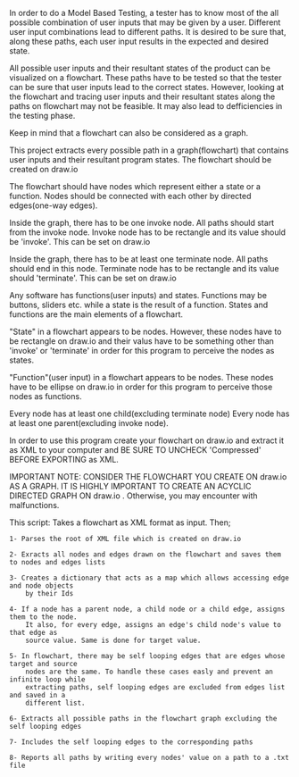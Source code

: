 In order to do a Model Based Testing, a tester has to know most of the all possible combination 
of user inputs that may be given by a user. Different user input combinations lead to different 
paths. It is desired to be sure that, along these paths, each user input results in the expected
and desired state.

All possible user inputs and their resultant states of the product can be visualized on a 
flowchart. These paths have to be tested so that the tester can be sure that user inputs 
lead to the correct states. However, looking at the flowchart and tracing user inputs and their
resultant states along the paths on flowchart may not be feasible. It may also lead to 
defficiencies in the testing phase.

Keep in mind that a flowchart can also be considered as a graph.

This project extracts every possible path in a graph(flowchart) that contains user inputs and 
their resultant program states. The flowchart should be created on draw.io 

The flowchart should have nodes which represent either a state or a function. Nodes should be 
connected with each other by directed edges(one-way edges).

Inside the graph, there has to be one invoke node. All paths should start from the invoke node. 
Invoke node has to be rectangle and its value should be 'invoke'. This can be set on draw.io
 
Inside the graph, there has to be at least one terminate node. All paths should end in this node. 
Terminate node has to be rectangle and its value should 'terminate'. This can be set on draw.io

Any software has functions(user inputs) and states. Functions may be buttons, sliders etc. 
while a state is the result of a function. States and functions are the main elements of a 
flowchart.

"State" in a flowchart appears to be nodes. However, these nodes have to be rectangle on 
draw.io and their valus have to be something other than 'invoke' or 'terminate' in order for 
this program to perceive the nodes as states.

"Function"(user input) in a flowchart appears to be nodes. These nodes have to be ellipse 
on draw.io in order for this program to perceive those nodes as functions.

Every node has at least one child(excluding terminate node)
Every node has at least one parent(excluding invoke node). 

In order to use this program create your flowchart on draw.io and extract it as XML to your 
computer and BE SURE TO UNCHECK 'Compressed' BEFORE EXPORTING as XML.

IMPORTANT NOTE: CONSIDER THE FLOWCHART YOU CREATE ON draw.io AS A GRAPH. IT IS HIGHLY IMPORTANT
TO CREATE AN ACYCLIC DIRECTED GRAPH ON draw.io . Otherwise, you may encounter with malfunctions.

This script:
    Takes a flowchart as XML format as input.
    Then;
    
    1- Parses the root of XML file which is created on draw.io 
    
    2- Exracts all nodes and edges drawn on the flowchart and saves them to nodes and edges lists
    
    3- Creates a dictionary that acts as a map which allows accessing edge and node objects
        by their Ids
        
    4- If a node has a parent node, a child node or a child edge, assigns them to the node.
        It also, for every edge, assigns an edge's child node's value to that edge as 
        source value. Same is done for target value.
        
    5- In flowchart, there may be self looping edges that are edges whose target and source
        nodes are the same. To handle these cases easly and prevent an infinite loop while 
        extracting paths, self looping edges are excluded from edges list and saved in a 
        different list.
        
    6- Extracts all possible paths in the flowchart graph excluding the self looping edges
    
    7- Includes the self looping edges to the corresponding paths
    
    8- Reports all paths by writing every nodes' value on a path to a .txt file
